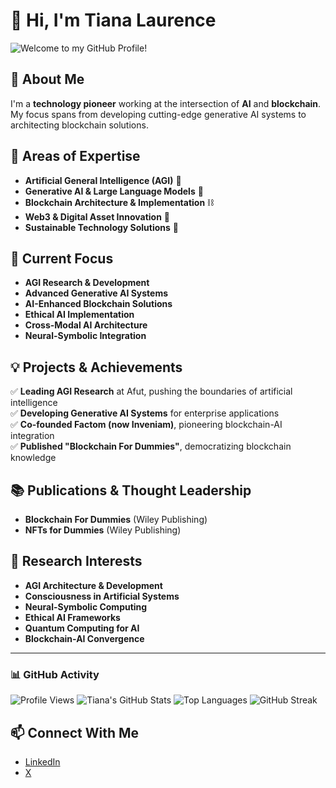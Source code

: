 # 👋 Hi, I'm Tiana Laurence

![Welcome to my GitHub Profile!](https://readme-typing-svg.herokuapp.com?font=Fira+Code&weight=600&size=22&pause=1000&color=0078D4&center=true&width=600&lines=AI+and+Blockchain+Pioneer;Author+of+Blockchain+For+Dummies;Leading+AGI+and+Web3+Innovation;Building+the+Future+with+AI+%26+Blockchain+🚀)

## 🚀 About Me

I'm a **technology pioneer** working at the intersection of **AI** and **blockchain**. My focus spans from developing cutting-edge generative AI systems to architecting blockchain solutions. 

## 👀 Areas of Expertise

- **Artificial General Intelligence (AGI)** 🤖
- **Generative AI & Large Language Models** 🧠
- **Blockchain Architecture & Implementation** ⛓️
- **Web3 & Digital Asset Innovation** 💎
- **Sustainable Technology Solutions** 🌱

## 🌱 Current Focus

- **AGI Research & Development**
- **Advanced Generative AI Systems**
- **AI-Enhanced Blockchain Solutions**
- **Ethical AI Implementation**
- **Cross-Modal AI Architecture**
- **Neural-Symbolic Integration**

## 💡 Projects & Achievements

✅ **Leading AGI Research** at Afut, pushing the boundaries of artificial intelligence  
✅ **Developing Generative AI Systems** for enterprise applications  
✅ **Co-founded Factom (now Inveniam)**, pioneering blockchain-AI integration  
✅ **Published "Blockchain For Dummies"**, democratizing blockchain knowledge  


## 📚 Publications & Thought Leadership

- **Blockchain For Dummies** (Wiley Publishing)
- **NFTs for Dummies** (Wiley Publishing) 

## 🔬 Research Interests

- **AGI Architecture & Development**
- **Consciousness in Artificial Systems**
- **Neural-Symbolic Computing**
- **Ethical AI Frameworks**
- **Quantum Computing for AI**
- **Blockchain-AI Convergence**

---

### 📊 GitHub Activity

![Profile Views](https://komarev.com/ghpvc/?username=TianaLaurence&label=Profile+Views&color=blue&style=plastic)
![Tiana's GitHub Stats](https://github-readme-stats.vercel.app/api?username=TianaLaurence&show_icons=true&theme=tokyonight)
![Top Languages](https://github-readme-stats.vercel.app/api/top-langs/?username=TianaLaurence&layout=compact&theme=tokyonight)
![GitHub Streak](https://github-readme-streak-stats.herokuapp.com/?user=TianaLaurence&theme=tokyonight)

## 📫 Connect With Me

- [LinkedIn](https://www.linkedin.com/in/tianalaurence/)
- [X](https://x.com/Laurencetiana)
